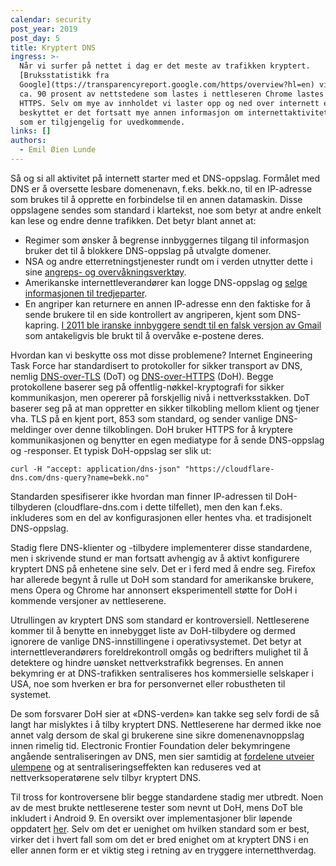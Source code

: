 ```yaml
---
calendar: security
post_year: 2019
post_day: 5
title: Kryptert DNS
ingress: >-
  Når vi surfer på nettet i dag er det meste av trafikken kryptert.
  [Bruksstatistikk fra
  Google](ttps://transparencyreport.google.com/https/overview?hl=en) viser at
  ca. 90 prosent av nettstedene som lastes i nettleseren Chrome lastes over
  HTTPS. Selv om mye av innholdet vi laster opp og ned over internett er
  beskyttet er det fortsatt mye annen informasjon om internettaktiviteten vår
  som er tilgjengelig for uvedkommende.
links: []
authors:
  - Emil Øien Lunde
---
```

Så og si all aktivitet på internett starter med et DNS-oppslag. Formålet med DNS er å oversette lesbare domenenavn, f.eks. bekk.no, til en IP-adresse som brukes til å opprette en forbindelse til en annen datamaskin. Disse oppslagene sendes som standard i klartekst, noe som betyr at andre enkelt kan lese og endre denne trafikken. Det betyr blant annet at:
- Regimer som ønsker å begrense innbyggernes tilgang til informasjon bruker det til å blokkere DNS-oppslag på utvalgte domener.
- NSA og andre etterretningstjenester rundt om i verden utnytter dette i sine [angreps- og overvåkningsverktøy](https://www.wired.com/2014/03/quantum/). 
- Amerikanske internettleverandører kan logge DNS-oppslag og [selge informasjonen til tredjeparter](https://arstechnica.com/information-technology/2017/03/how-isps-can-sell-your-web-history-and-how-to-stop-them/). 
- En angriper kan returnere en annen IP-adresse enn den faktiske for å sende brukere til en side kontrollert av angriperen, kjent som DNS-kapring. [I 2011 ble iranske innbyggere sendt til en falsk versjon av Gmail](https://slate.com/technology/2016/12/how-the-2011-hack-of-diginotar-changed-the-internets-infrastructure.html) som antakeligvis ble brukt til å overvåke e-postene deres.

Hvordan kan vi beskytte oss mot disse problemene? Internet Engineering Task Force har standardisert to protokoller for sikker transport av DNS, nemlig [DNS-over-TLS](https://tools.ietf.org/html/rfc7858) (DoT) og [DNS-over-HTTPS](https://tools.ietf.org/html/rfc8484) (DoH). Begge protokollene baserer seg på offentlig-nøkkel-kryptografi for sikker kommunikasjon, men opererer på forskjellig nivå i nettverksstakken. DoT baserer seg på at man oppretter en sikker tilkobling mellom klient og tjener vha. TLS på en kjent port, 853 som standard, og sender vanlige DNS-meldinger over denne tilkoblingen. DoH bruker HTTPS for å kryptere kommunikasjonen og benytter en egen mediatype for å sende DNS-oppslag og -responser. Et typisk DoH-oppslag ser slik ut: 
```
curl -H "accept: application/dns-json" "https://cloudflare-dns.com/dns-query?name=bekk.no"
```
Standarden spesifiserer ikke hvordan man finner IP-adressen til DoH-tilbyderen (cloudflare-dns.com i dette tilfellet), men den kan f.eks. inkluderes som en del av konfigurasjonen eller hentes vha. et tradisjonelt DNS-oppslag.

Stadig flere DNS-klienter og -tilbydere implementerer disse standardene, men i skrivende stund er man fortsatt avhengig av å aktivt konfigurere kryptert DNS på enhetene sine selv. Det er i ferd med å endre seg. Firefox har allerede begynt å rulle ut DoH som standard for amerikanske brukere, mens Opera og Chrome har annonsert eksperimentell støtte for DoH i kommende versjoner av nettleserene.

Utrullingen av kryptert DNS som standard er kontroversiell. Nettleserene kommer til å benytte en innebygget liste av DoH-tilbydere og dermed ignorere de vanlige DNS-innstillingene i operativsystemet. Det betyr at internettleverandørers foreldrekontroll omgås og bedrifters mulighet til å detektere og hindre uønsket nettverkstrafikk begrenses. En annen bekymring er at DNS-trafikken sentraliseres hos kommersielle selskaper i USA, noe som hverken er bra for personvernet eller robustheten til systemet.

De som forsvarer DoH sier at «DNS-verden» kan takke seg selv fordi de så langt har mislyktes i å tilby kryptert DNS. Nettleserene har dermed ikke noe annet valg dersom de skal gi brukerene sine sikre domenenavnoppslag innen rimelig tid. Electronic Frontier Foundation deler bekymringene angående sentraliseringen av DNS, men sier samtidig at [fordelene utveier ulempene](https://www.eff.org/deeplinks/2019/09/encrypted-dns-could-help-close-biggest-privacy-gap-internet-why-are-some-groups) og at sentraliseringseffekten kan reduseres ved at nettverksoperatørene selv tilbyr kryptert DNS.  

Til tross for kontroversene blir begge standardene stadig mer utbredt. Noen av de mest brukte nettleserene tester som nevnt ut DoH, mens DoT ble inkludert i Android 9. En oversikt over implementasjoner blir løpende oppdatert [her](https://dnsprivacy.org/wiki/display/DP/DNS+Privacy+Implementation+Status). Selv om det er uenighet om hvilken standard som er best, virker det i hvert fall som om det er bred enighet om at kryptert DNS i en eller annen form er et viktig steg i retning av en tryggere internetthverdag.
